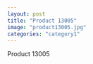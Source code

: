 ```yaml
---
layout: post
title: "Product 13005"
image: "product13005.jpg"
categories: "category1"
---
```

Product 13005
